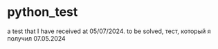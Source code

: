 # python_test
a test that I have received at 05/07/2024. to be solved, тест, который я получил 07.05.2024
